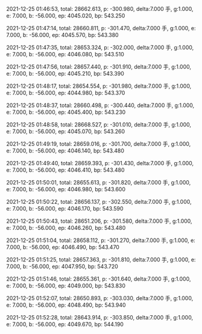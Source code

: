 2021-12-25 01:46:53, total: 28662.613, p: -300.980, delta:7.000 手, g:1.000, e: 7.000, b: -56.000, ep: 4045.020, bp: 543.250

2021-12-25 01:47:14, total: 28660.811, p: -301.470, delta:7.000 手, g:1.000, e: 7.000, b: -56.000, ep: 4045.570, bp: 543.380

2021-12-25 01:47:35, total: 28653.324, p: -302.000, delta:7.000 手, g:1.000, e: 7.000, b: -56.000, ep: 4046.080, bp: 543.510

2021-12-25 01:47:56, total: 28657.440, p: -301.910, delta:7.000 手, g:1.000, e: 7.000, b: -56.000, ep: 4045.210, bp: 543.390

2021-12-25 01:48:17, total: 28654.554, p: -301.980, delta:7.000 手, g:1.000, e: 7.000, b: -56.000, ep: 4044.980, bp: 543.370

2021-12-25 01:48:37, total: 28660.498, p: -300.440, delta:7.000 手, g:1.000, e: 7.000, b: -56.000, ep: 4045.400, bp: 543.230

2021-12-25 01:48:58, total: 28668.527, p: -301.010, delta:7.000 手, g:1.000, e: 7.000, b: -56.000, ep: 4045.070, bp: 543.260

2021-12-25 01:49:19, total: 28659.016, p: -301.700, delta:7.000 手, g:1.000, e: 7.000, b: -56.000, ep: 4046.140, bp: 543.480

2021-12-25 01:49:40, total: 28659.393, p: -301.430, delta:7.000 手, g:1.000, e: 7.000, b: -56.000, ep: 4046.410, bp: 543.480

2021-12-25 01:50:01, total: 28655.613, p: -301.820, delta:7.000 手, g:1.000, e: 7.000, b: -56.000, ep: 4046.980, bp: 543.600

2021-12-25 01:50:22, total: 28656.137, p: -302.550, delta:7.000 手, g:1.000, e: 7.000, b: -56.000, ep: 4046.170, bp: 543.590

2021-12-25 01:50:43, total: 28651.206, p: -301.580, delta:7.000 手, g:1.000, e: 7.000, b: -56.000, ep: 4046.260, bp: 543.480

2021-12-25 01:51:04, total: 28658.112, p: -301.270, delta:7.000 手, g:1.000, e: 7.000, b: -56.000, ep: 4046.490, bp: 543.470

2021-12-25 01:51:25, total: 28657.363, p: -301.810, delta:7.000 手, g:1.000, e: 7.000, b: -56.000, ep: 4047.950, bp: 543.720

2021-12-25 01:51:46, total: 28655.361, p: -301.640, delta:7.000 手, g:1.000, e: 7.000, b: -56.000, ep: 4049.000, bp: 543.830

2021-12-25 01:52:07, total: 28650.893, p: -303.030, delta:7.000 手, g:1.000, e: 7.000, b: -56.000, ep: 4048.490, bp: 543.940

2021-12-25 01:52:28, total: 28643.914, p: -303.850, delta:7.000 手, g:1.000, e: 7.000, b: -56.000, ep: 4049.670, bp: 544.190
